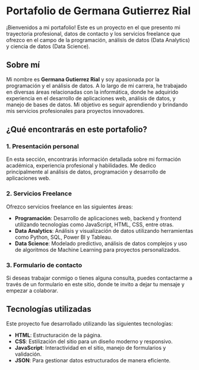 # Portafolio de Germana Gutierrez Rial

¡Bienvenidos a mi portafolio! Este es un proyecto en el que presento mi trayectoria profesional, datos de contacto y los servicios freelance que ofrezco en el campo de la programación, análisis de datos (Data Analytics) y ciencia de datos (Data Science).

## Sobre mí

Mi nombre es **Germana Gutierrez Rial** y soy apasionada por la programación y el análisis de datos. A lo largo de mi carrera, he trabajado en diversas áreas relacionadas con la informática, donde he adquirido experiencia en el desarrollo de aplicaciones web, análisis de datos, y manejo de bases de datos. Mi objetivo es seguir aprendiendo y brindando mis servicios profesionales para proyectos innovadores.

## ¿Qué encontrarás en este portafolio?

### 1. **Presentación personal**

En esta sección, encontrarás información detallada sobre mi formación académica, experiencia profesional y habilidades. Me dedico principalmente al análisis de datos, programación y desarrollo de aplicaciones web.

### 2. **Servicios Freelance**

Ofrezco servicios freelance en las siguientes áreas:

- **Programación**: Desarrollo de aplicaciones web, backend y frontend utilizando tecnologías como JavaScript, HTML, CSS, entre otras.
- **Data Analytics**: Análisis y visualización de datos utilizando herramientas como Python, SQL, Power BI y Tableau.
- **Data Science**: Modelado predictivo, análisis de datos complejos y uso de algoritmos de Machine Learning para proyectos personalizados.

### 3. **Formulario de contacto**

Si deseas trabajar conmigo o tienes alguna consulta, puedes contactarme a través de un formulario en este sitio, donde te invito a dejar tu mensaje y empezar a colaborar.

## Tecnologías utilizadas

Este proyecto fue desarrollado utilizando las siguientes tecnologías:

- **HTML**: Estructuración de la página.
- **CSS**: Estilización del sitio para un diseño moderno y responsivo.
- **JavaScript**: Interactividad en el sitio, manejo de formularios y validación.
- **JSON**: Para gestionar datos estructurados de manera eficiente.